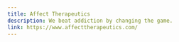 ```yaml
---
title: Affect Therapeutics
description: We beat addiction by changing the game.
link: https://www.affecttherapeutics.com/
---
```

